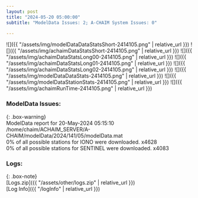 ```yaml
---
layout: post
title: "2024-05-20 05:00:00"
subtitle: "ModelData Issues: 2; A-CHAIM System Issues: 0"

---
```


![]({{ "/assets/img/modelDataDataStatsShort-2414105.png" | relative_url }})
![]({{ "/assets/img/achaimDataStatsShort-2414105.png" | relative_url }})
![]({{ "/assets/img/achaimDataStatsLong00-2414105.png" | relative_url }})
![]({{ "/assets/img/achaimDataStatsLong01-2414105.png" | relative_url }})
![]({{ "/assets/img/achaimDataStatsLong02-2414105.png" | relative_url }})
![]({{ "/assets/img/modelDataDataStats-2414105.png" | relative_url }})
![]({{ "/assets/img/modelDataStationStats-2414105.png" | relative_url }})
![]({{ "/assets/img/achaimRunTime-2414105.png" | relative_url }})


### ModelData Issues:  
  
{: .box-warning}  
 ModelData report for 20-May-2024 05:15:10   
 /home/chaim/ACHAIM_SERVER/A-CHAIM/modelData/2024/141/05/modelData.mat   
 0% of all possible stations for IONO were downloaded. x4628   
 0% of all possible stations for SENTINEL were downloaded. x4083   
  


### Logs:  
  
{: .box-note}  
[Logs.zip]({{ "/assets/other/logs.zip" | relative_url }})  
[Log Info]({{ "/logInfo" | relative_url }})  
